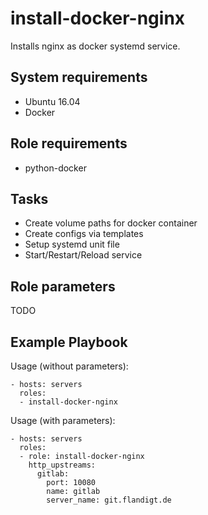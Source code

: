 install-docker-nginx
====================

Installs nginx as docker systemd service.

System requirements
-------------------

* Ubuntu 16.04
* Docker

Role requirements
-----------------

* python-docker

Tasks
-----

* Create volume paths for docker container
* Create configs via templates
* Setup systemd unit file
* Start/Restart/Reload service

Role parameters
--------------

TODO

Example Playbook
----------------

Usage (without parameters):

    - hosts: servers
      roles:
      - install-docker-nginx

Usage (with parameters):

    - hosts: servers
      roles:
      - role: install-docker-nginx
        http_upstreams:
          gitlab:
            port: 10080
            name: gitlab
            server_name: git.flandigt.de
